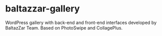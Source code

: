 # baltazzar-gallery
WordPress gallery with back-end and front-end interfaces developed by BaltazZar Team. Based on PhotoSwipe and CollagePlus.

